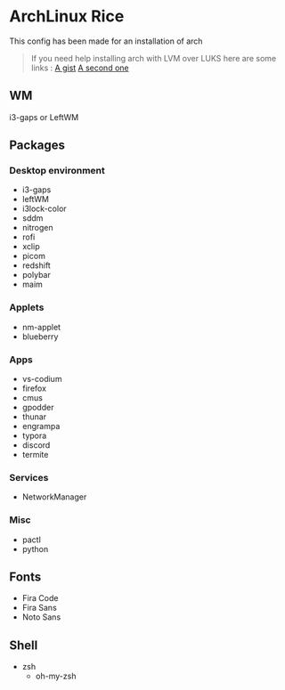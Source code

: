 # ArchLinux Rice

This config has been made for an installation of arch
> If you need help installing arch with LVM over LUKS here are some links :
> [A gist](https://gist.github.com/heppu/6e58b7a174803bc4c43da99642b6094b)
> [A second one](https://gist.github.com/mjnaderi/28264ce68f87f52f2cabb823a503e673)

## WM
i3-gaps or LeftWM

## Packages
### Desktop environment
- i3-gaps
- leftWM
- i3lock-color
- sddm
- nitrogen
- rofi
- xclip
- picom
- redshift
- polybar
- maim

### Applets
- nm-applet
- blueberry

### Apps
- vs-codium
- firefox
- cmus
- gpodder
- thunar
- engrampa
- typora
- discord
- termite

### Services
- NetworkManager

### Misc
- pactl
- python

## Fonts
- Fira Code
- Fira Sans
- Noto Sans

## Shell
- zsh
	- oh-my-zsh
